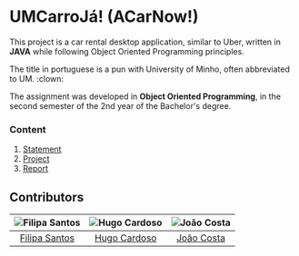 # UMCarroJá! (ACarNow!)

This project is a car rental desktop application, similar to Uber, written in **JAVA** while following Object Oriented Programming principles.

The title in portuguese is a pun with University of Minho, often abbreviated to UM. :clown:

The assignment was developed in **Object Oriented Programming**, in the second semester of the 2nd year of the Bachelor's degree.

### Content

1. [Statement](statement.pdf)
2. [Project](project)
3. [Report](report.pdf)

## Contributors

![Filipa Santos][filipa-pic] | ![Hugo Cardoso][hugo-pic] | ![João Costa][cunha-pic]
:---: | :---: | :---:
[Filipa Santos][filipa] | [Hugo Cardoso][hugo] | [João Costa][cunha]

[filipa]: https://github.com/fliper6
[filipa-pic]: https://github.com/fliper6.png?size=120
[hugo]: https://github.com/Abjiri
[hugo-pic]: https://github.com/Abjiri.png?size=120
[cunha]: https://github.com/Jcc20
[cunha-pic]: https://github.com/Jcc20.png?size=120
